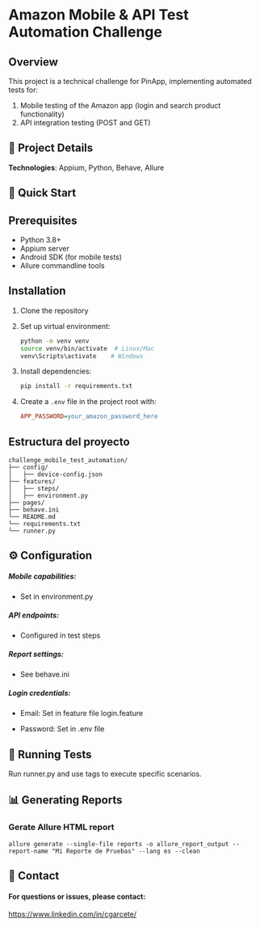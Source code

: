 # Amazon Mobile & API Test Automation Challenge

## Overview

This project is a technical challenge for PinApp, implementing automated tests for:

1. Mobile testing of the Amazon app (login and search product functionality)
2. API integration testing (POST and GET)

## 📌 Project Details

**Technologies**: Appium, Python, Behave, Allure

## 🚀 Quick Start

## Prerequisites

- Python 3.8+
- Appium server
- Android SDK (for mobile tests)
- Allure commandline tools

## Installation

1. Clone the repository
2. Set up virtual environment:
   ```bash
   python -m venv venv
   source venv/bin/activate  # Linux/Mac
   venv\Scripts\activate    # Windows
   ```
3. Install dependencies:
   ```bash
   pip install -r requirements.txt
   ```
4. Create a `.env` file in the project root with:

   ```ini
   APP_PASSWORD=your_amazon_password_here

   ```

## Estructura del proyecto

```text
challenge_mobile_test_automation/
├── config/
│   ├── device-config.json
├── features/
│   ├── steps/
│   ├── environment.py
├── pages/
├── behave.ini
└── README.md
└── requirements.txt
└── runner.py
```

## ⚙ Configuration

##### Mobile capabilities:

- Set in environment.py

##### API endpoints:

- Configured in test steps

##### Report settings:

- See behave.ini

##### Login credentials:

- Email: Set in feature file login.feature

- Password: Set in .env file

## 🏃 Running Tests

Run runner.py and use tags to execute specific scenarios.

## 📊 Generating Reports

### Gerate Allure HTML report

    allure generate --single-file reports -o allure_report_output --report-name "Mi Reporte de Pruebas" --lang es --clean

## 📧 Contact

#### For questions or issues, please contact:

https://www.linkedin.com/in/cgarcete/
